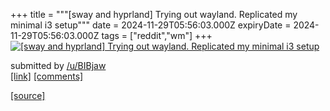 +++
title = """[sway and hyprland] Trying out wayland. Replicated my minimal i3 setup"""
date = 2024-11-29T05:56:03.000Z
expiryDate = 2024-11-29T05:56:03.000Z
tags = ["reddit","wm"]
+++
[![[sway and hyprland] Trying out wayland. Replicated my minimal i3 setup ](https://a.thumbs.redditmedia.com/D1ovN9DE3vMBheCYUs3LS_3qEVN8DDL-nN-r_cTQ3z8.jpg "[sway and hyprland] Trying out wayland. Replicated my minimal i3 setup ")](https://www.reddit.com/r/unixporn/comments/1h2f32g/sway_and_hyprland_trying_out_wayland_replicated/)

submitted by [/u/BIBjaw](https://www.reddit.com/user/BIBjaw)  
[\[link\]](https://www.reddit.com/gallery/1h2f32g) [\[comments\]](https://www.reddit.com/r/unixporn/comments/1h2f32g/sway_and_hyprland_trying_out_wayland_replicated/)

[[source]](https://www.reddit.com/r/unixporn/comments/1h2f32g/sway_and_hyprland_trying_out_wayland_replicated/)
